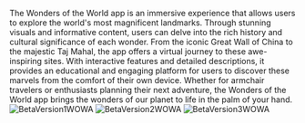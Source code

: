 
The Wonders of the World app is an immersive experience that allows users to explore the world's most magnificent landmarks. 
Through stunning visuals and informative content, users can delve into the rich history and cultural significance of each wonder. 
From the iconic Great Wall of China to the majestic Taj Mahal, the app offers a virtual journey to these awe-inspiring sites. 
With interactive features and detailed descriptions, it provides an educational and engaging platform for users to discover these marvels from the comfort of their own device.
Whether for armchair travelers or enthusiasts planning their next adventure, the Wonders of the World app brings the wonders of our planet to life in the palm of your hand.
![BetaVersion1WOWA](https://github.com/YoAhdi/Wonders-of-the-World-App-swift/assets/124980699/03d0b79a-eb57-44bf-af44-14bdff842299)
![BetaVersion2WOWA](https://github.com/YoAhdi/Wonders-of-the-World-App-swift/assets/124980699/26d303a1-30d0-40ee-9424-008db6c54b41)
![BetaVersion3WOWA](https://github.com/YoAhdi/Wonders-of-the-World-App-swift/assets/124980699/f319ecea-6220-429a-9ac9-1bac0d11657b)
